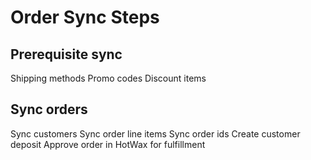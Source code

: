 # Order Sync Steps

## Prerequisite sync
Shipping methods
Promo codes
Discount items

## Sync orders
Sync customers
Sync order line items
Sync order ids
Create customer deposit
Approve order in HotWax for fulfillment
